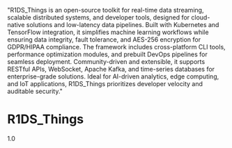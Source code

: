 "R1DS_Things is an open-source toolkit for real-time data streaming, scalable distributed systems, and developer tools, designed for cloud-native solutions and low-latency data pipelines. Built with Kubernetes and TensorFlow integration, it simplifies machine learning workflows while ensuring data integrity, fault tolerance, and AES-256 encryption for GDPR/HIPAA compliance. The framework includes cross-platform CLI tools, performance optimization modules, and prebuilt DevOps pipelines for seamless deployment. Community-driven and extensible, it supports RESTful APIs, WebSocket, Apache Kafka, and time-series databases for enterprise-grade solutions. Ideal for AI-driven analytics, edge computing, and IoT applications, R1DS_Things prioritizes developer velocity and auditable security."

# R1DS_Things
1.0
